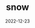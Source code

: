 ---
title: snow
id: snow
tech: CSS
date: 2022-12-23
link: https://github.com/ZacharyCrespin/snow
---